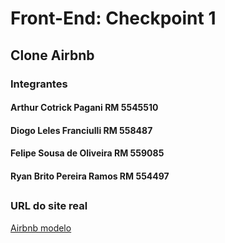 # Front-End: Checkpoint 1
## Clone Airbnb

### Integrantes
#### Arthur Cotrick Pagani RM 5545510
#### Diogo Leles Franciulli RM 558487
#### Felipe Sousa de Oliveira RM 559085
#### Ryan Brito Pereira Ramos RM 554497
##
### URL do site real  
[Airbnb modelo](https://www.airbnb.com.br/rooms/934619410507119579?adults=1&category_tag=Tag%3A7769&children=0&enable_m3_private_room=true&infants=0&pets=0&photo_id=1699952907&search_mode=flex_destinations_search&check_in=2024-08-25&check_out=2024-08-30&source_impression_id=p3_1723781488_P3TkcEv9bCSOddB7&previous_page_section_name=1000&federated_search_id=3a9e39fd-e37c-49ee-8d59-4313ae9db013)
